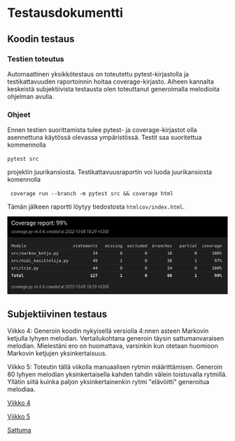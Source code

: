 # Testausdokumentti

## Koodin testaus

### Testien toteutus
Automaattinen yksikkötestaus on toteutettu pytest-kirjastolla ja testikattavuuden raportoinnin hoitaa coverage-kirjasto. Aiheen kannalta keskeistä subjektiivista testausta olen toteuttanut generoimalla melodioita ohjelman avulla.

### Ohjeet
Ennen testien suorittamista tulee pytest- ja coverage-kirjastot olla asennettuna käytössä olevassa ympäristössä. Testit saa suoritettua kommennolla

`pytest src`

projektin juurikansiosta. Testikattavuusraportin voi luoda juurikansiosta komennolla

` coverage run --branch -m pytest src && coverage html`

Tämän jälkeen raportti löytyy tiedostosta `htmlcov/index.html`.

![Testikattavuusraportti. Kokonaiskattavuus 99%](https://github.com/ArcticCoder/markov-music-generator/blob/main/dokumentaatio/kattavuus.png?raw=true)

## Subjektiivinen testaus
Viikko 4: Generoin koodin nykyisellä versiolla 4:nnen asteen Markovin ketjulla lyhyen melodian. Vertailukohtana generoin täysin sattumanvaraisen melodian. Mielestäni ero on huomattava, varsinkin kun otetaan huomioon Markovin ketjujen yksinkertaisuus.

Viikko 5: Toteutin tällä viikolla manuaalisen rytmin määrittämisen. Generoin 80 lyhyen melodian yksinkertaisella kahden tahdin välein toistuvalla rytmillä. Yllätin siitä kuinka paljon yksinkertainenkin rytmi "elävöitti" generoitua melodiaa.

[Viikko 4](https://github.com/ArcticCoder/markov-music-generator/blob/main/dokumentaatio/testi1-aste4.mp3)

[Viikko 5](https://github.com/ArcticCoder/markov-music-generator/blob/main/dokumentaatio/testi-rytmi-aste11.mp3)

[Sattuma](https://github.com/ArcticCoder/markov-music-generator/blob/main/dokumentaatio/testi-sattuma.mp3)
